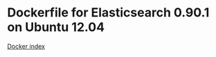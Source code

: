 # Dockerfile for Elasticsearch 0.90.1 on Ubuntu 12.04

[Docker index](https://index.docker.io/u/fixate/elasticsearch/)
